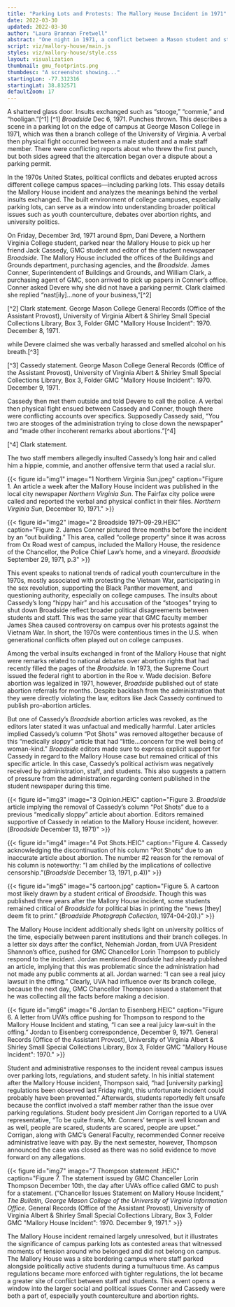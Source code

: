 ```yaml
---
title: "Parking Lots and Protests: The Mallory House Incident in 1971"
date: 2022-03-30
updated: 2022-03-30
author: "Laura Brannan Fretwell"
abstract: "One night in 1971, a conflict between a Mason student and staff member in a parking lot bordering campus revealed larger political issues in the United States around censorship, abortion rights, and university politics."
script: viz/mallory-house/main.js
styles: viz/mallory-house/style.css
layout: visualization
thumbnail: gmu_footprints.png
thumbdesc: "A screenshot showing..."
startingLon: -77.312316
startingLat: 38.832571
defaultZoom: 17
---
```


<span class="notation" data-id="1" data-zoom="17" data-lat="38.832571" data-lon="-77.312316">A shattered glass door.</span> Insults exchanged such as “stooge,” “commie,” and “hooligan.”[^1]
[^1] *Broadside* Dec 6, 1971.
Punches thrown. This describes a scene in a parking lot on the edge of campus at George Mason College in 1971, which was then a branch college of the University of Virginia. A verbal then physical fight occurred between a male student and a male staff member. There were conflicting reports about who threw the first punch, but both sides agreed that the altercation began over a dispute about a parking permit.

In the 1970s United States, political conflicts and debates erupted across different college campus spaces—<span class="notation" data-id="1" data-zoom="18" data-lat="38.833660" data-lon="-77.314902">including parking lots.</span> This essay details the Mallory House incident and analyzes the meanings behind the verbal insults exchanged. The built environment of college campuses, especially parking lots, can serve as a window into understanding broader political issues such as youth counterculture, debates over abortion rights, and university politics. 

On Friday, December 3rd, 1971 around 8pm, Dani Devere, a Northern Virginia College student, parked near the Mallory House to pick up her friend Jack Cassedy, GMC student and editor of the student newspaper *Broadside*. The <span class="notation" data-id="1" data-zoom="18" data-lat="38.833327" data-lon="-77.314516">Mallory House</span> included the offices of the Buildings and Grounds department, purchasing agencies, and the *Broadside*. James Conner, Superintendent of Buildings and Grounds, and William Clark, a purchasing agent of GMC, soon arrived to pick up papers in Conner’s office. Conner asked Devere why she did not have a parking permit. Clark claimed she replied “nast[ily]...none of your business,”[^2]

[^2] Clark statement. George Mason College General Records (Office of the Assistant Provost), University of Virginia Albert & Shirley Small Special Collections Library, Box 3, Folder GMC "Mallory House Incident": 1970. December 8, 1971.

while Devere claimed she was verbally harassed and smelled alcohol on his breath.[^3]

[^3] Cassedy statement. George Mason College General Records (Office of the Assistant Provost), University of Virginia Albert & Shirley Small Special Collections Library, Box 3, Folder GMC "Mallory House Incident": 1970. December 9, 1971.

Cassedy then met them outside and told Devere to call the police. A verbal then physical fight ensued between Cassedy and Conner, though there were conflicting accounts over specifics. Supposedly Cassedy said, “You two are stooges of the administration trying to close down the newspaper” and “made other incoherent remarks about abortions.”[^4]

[^4] Clark statement.

The two staff members allegedly insulted Cassedy’s long hair and called him a hippie, commie, and another offensive term that used a racial slur.

{{< figure id="img1" image="1 Northern Virginia Sun.jpeg" caption="Figure 1. An article a week after the Mallory House incident was published in the local city newspaper *Northern Virginia Sun*. The Fairfax city police were called and reported the verbal and physical conflict in their files. *Northern Virginia Sun*, December 10, 1971." >}}

{{< figure id="img2" image="2 Broadside 1971-09-29.HEIC" caption="Figure 2. James Conner pictured three months before the incident by an “out building.” This area, called “college property” since it was across from Ox Road west of campus, included the Mallory House, the residence of the Chancellor, the Police Chief Law’s home, and a vineyard. *Broadside* September 29, 1971, p.3" >}}

This event speaks to national trends of radical youth counterculture in the 1970s, mostly associated with protesting the Vietnam War, participating in the sex revolution, supporting the Black Panther movement, and questioning authority, especially on college campuses. The insults about Cassedy’s long “hippy hair” and his accusation of the “stooges” trying to shut down Broadside reflect broader political disagreements between students and staff. This was the same year that GMC faculty member James Shea caused controversy on campus over his protests against the Vietnam War. In short, the 1970s were contentious times in the U.S. when generational conflicts often played out on college campuses.


Among the verbal insults exchanged in front of the Mallory House that night were remarks related to national debates over abortion rights that had recently filled the pages of the *Broadside*. In 1973, the Supreme Court issued the federal right to abortion in the Roe v. Wade decision. Before abortion was legalized in 1971, however, *Broadside* published out of state abortion referrals for months. Despite backlash from the administration that they were directly violating the law, editors like Jack Cassedy continued to publish pro-abortion articles. 

But one of Cassedy’s *Broadside* abortion articles was revoked, as the editors later stated it was unfactual and medically harmful. Later articles implied Cassedy’s column “Pot Shots” was removed altogether because of this “medically sloppy” article that had “little…concern for the well being of woman-kind.” *Broadside* editors made sure to express explicit support for Cassedy in regard to the Mallory House case but remained critical of this specific article. In this case, Cassedy’s political activism was negatively received by administration, staff, and students. This also suggests a pattern of pressure from the administration regarding content published in the student newspaper during this time. 

{{< figure id="img3" image="3 Opinion.HEIC" caption="Figure 3. *Broadside* article implying the removal of Cassedy’s column “Pot Shots” due to a previous “medically sloppy” article about abortion. Editors remained supportive of Cassedy in relation to the Mallory House incident, however. (*Broadside* December 13, 1971)" >}}

{{< figure id="img4" image="4 Pot Shots.HEIC" caption="Figure 4. Cassedy acknowledging the discontinuation of his column “Pot Shots” due to an inaccurate article about abortion. The number #2 reason for the removal of his column is noteworthy: “I am chilled by the implications of collective censorship.”(*Broadside* December 13, 1971, p.4))" >}}

{{< figure id="img5" image="5 cartoon.jpg" caption="Figure 5. A cartoon most likely drawn by a student critical of *Broadside*. Though this was published three years after the Mallory House incident, some students remained critical of *Broadside* for political bias in printing the “news [they] deem fit to print.”  (*Broadside Photograph Collection*, 1974-04-20).)" >}}

The Mallory House incident additionally sheds light on university politics of the time, especially between parent institutions and their branch colleges. In a letter six days after the conflict, Nehemiah Jordan, from UVA President Shannon’s office, pushed for GMC Chancellor Lorin Thompson to publicly respond to the incident. Jordan mentioned *Broadside* had already published an article, implying that this was problematic since the administration had not made any public comments at all. Jordan warned: “I can see a real juicy lawsuit in the offing.” Clearly, UVA had influence over its branch college, because the next day, GMC Chancellor Thompson issued a statement that he was collecting all the facts before making a decision.

{{< figure id="img6" image="6 Jordan to Eisenberg.HEIC" caption="Figure 6. A letter from UVA’s office pushing for Thompson to respond to the Mallory House Incident and stating, “I can see a real juicy law-suit in the offing.”
Jordan to Eisenberg correspondence, December 9, 1971. General Records (Office of the Assistant Provost), University of Virginia Albert & Shirley Small Special Collections Library, Box 3, Folder GMC "Mallory House Incident": 1970." >}}

Student and administrative responses to the incident reveal campus issues over parking lots, regulations, and student safety. In his initial statement after the Mallory House incident, Thompson said, “had [university parking] regulations been observed last Friday night, this unfortunate incident could probably have been prevented.” Afterwards, students reportedly felt unsafe because the conflict involved a staff member rather than the issue over parking regulations. Student body president Jim Corrigan reported to a UVA representative, “To be quite frank, Mr. Conners’ temper is well known and as well, people are scared, students are scared, people are upset.” Corrigan, along with GMC’s General Faculty, recommended Conner receive administrative leave with pay. By the next semester, however, Thompson announced the case was closed as there was no solid evidence to move forward on any allegations.

{{< figure id="img7" image="7 Thompson statement .HEIC" caption="Figure 7.  The statement issued by GMC Chanceller Lorin Thompson December 10th, the day after UVA’s office called GMC to push for a statement. (“Chancellor Issues Statement on Mallory House Incident,” *The Bulletin, George Mason College of the University of Virginia Information Office.* General Records (Office of the Assistant Provost), University of Virginia Albert & Shirley Small Special Collections Library, Box 3, Folder GMC "Mallory House Incident": 1970. December 9, 1971." >}}

The Mallory House incident remained largely unresolved, but it illustrates the significance of campus parking lots as contested areas that witnessed moments of tension around who belonged and did not belong on campus. <span class="notation" data-id="1" data-zoom="17" data-lat="38.832454" data-lon="-77.311801">The Mallory House was a site bordering campus</span> where staff parked alongside politically active students during a tumultuous time. As campus regulations became more enforced with tighter regulations, the lot became a greater site of conflict between staff and students. This event opens a window into the larger social and political issues Conner and Cassedy were both a part of, especially youth counterculture and abortion rights. 
